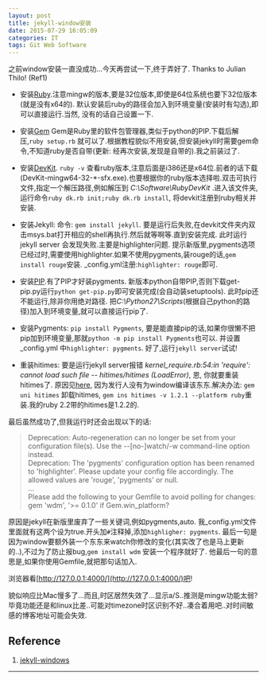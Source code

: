 ```yaml
---
layout: post
title: jekyll-window安装
date: 2015-07-29 16:05:09
categories: IT
tags: Git Web Software
---
```


之前window安装一直没成功...今天再尝试一下,终于弄好了. Thanks to  Julian Thilo! (Ref1)

- 安装[Ruby](http://rubyinstaller.org/downloads/).注意mingw的版本,要是32位版本,即使是64位系统也要下32位版本(就是没有x64的). 默认安装后ruby的路径会加入到环境变量(安装时有勾选),即可以直接运行.当然, 没有的话自己设置一下.

- 安装[Gem](https://rubygems.org/pages/download) Gem是Ruby里的软件包管理器,类似于python的PIP.下载后解压,`ruby setup.rb` 就可以了.根据教程貌似不用安装,但安装jekyll时需要gem命令,不知道ruby是否自带(更新: 经再次安装,发现是自带的).我之前装过了.

- 安装[DevKit](http://rubyinstaller.org/downloads/). `ruby -v` 查看ruby版本,注意后面是i386还是x64位.前者的话下载(DevKit-mingw64-32-\*-sfx.exe).也要根据你的ruby版本选择啦.双击可执行文件,指定一个解压路径,例如解压到 *C:\Software\RubyDevKit* .进入该文件夹,运行命令`ruby dk.rb init;ruby dk.rb install`, 将devkit注册到ruby相关并安装.

- 安装Jekyll: 命令: `gem install jekyll`. 要是运行后失败,在devkit文件夹内双击msys.bat打开相应的shell再执行.然后就等啊等.直到安装完成. 此时运行jekyll server 会发现失败.主要是highlighter问题. 提示新版里,pygments选项已经过时,需要使用highlighter.如果不使用pygments,装rouge的话,`gem install rouge`安装. _config.yml注册:`highlighter: rouge`即可.


- 安装[PIP](https://pip.pypa.io/en/latest/installing.html).有了PIP才好装pygments. 新版本python自带PIP,否则下载get-pip.py运行`python get-pip.py`即可安装完成(会自动装setuptools). 此时pip还不能运行,除非你用绝对路径. 把*C:\Python27\Scripts*(根据自己python的路径)加入到环境变量,就可以直接运行pip了. 

- 安装Pygments: `pip install Pygments`, 要是能直接pip的话,如果你很懒不把pip加到环境变量,那就`python -m pip install Pygments`也可以. 并设置_config.yml 中`highlighter: pygments`. 好了,运行`jekyll server`试试!

- 重装hitimes: 要是运行jekyll server报错 *kernel_require.rb:54:in  'require': cannot load such file -- hitimes/hitimes (LoadError)*, 恩, 你就要重装hitimes了. 原因见[here](https://github.com/copiousfreetime/hitimes/issues/32), 因为发行人没有为window编译该东东.解决办法: `gem uni hitimes` 卸载hitimes, `gem ins hitimes -v 1.2.1 --platform ruby`重装.我的ruby 2.2带的hitimes是1.2.2的.

最后虽然成功了,但我运行时还会出现以下的话:  

> Deprecation: Auto-regeneration can no longer be set from your configuration file(s). Use the --[no-]watch/-w command-line option instead.  
> Deprecation: The 'pygments' configuration option has been renamed to 'highlighter'. Please update your config file accordingly. The allowed values are 'rouge', 'pygments' or null.  
> ...  
> Please add the following to your Gemfile to avoid polling for changes: gem 'wdm', '>= 0.1.0' if Gem.win_platform?  

原因是jekyll在新版里废弃了一些关键词,例如pygments,auto. 我_config.yml文件里面就有这两个设为true.开头加`#`注释掉,添加`highligher: pygments`.  最后一句是因为window要额外装一个东东来watch你修改的变化(其实改了也是马上更新的..),不过为了防止报bug,`gem install wdm` 安装一个程序就好了. 他最后一句的意思是,如果你使用Gemfile,就把那句话加入.

浏览器看[http://127.0.0.1:4000/](http://127.0.0.1:4000/)吧!

貌似响应比Mac慢多了...而且,时区居然失效了...显示a/S..推测是mingw功能太弱? 毕竟功能还是和linux比差..可能对timezone时区识别不好..凑合着用吧..对时间敏感的博客地址可能会失效.

## Reference
1. [jekyll-windows](http://jekyll-windows.juthilo.com/)

------
